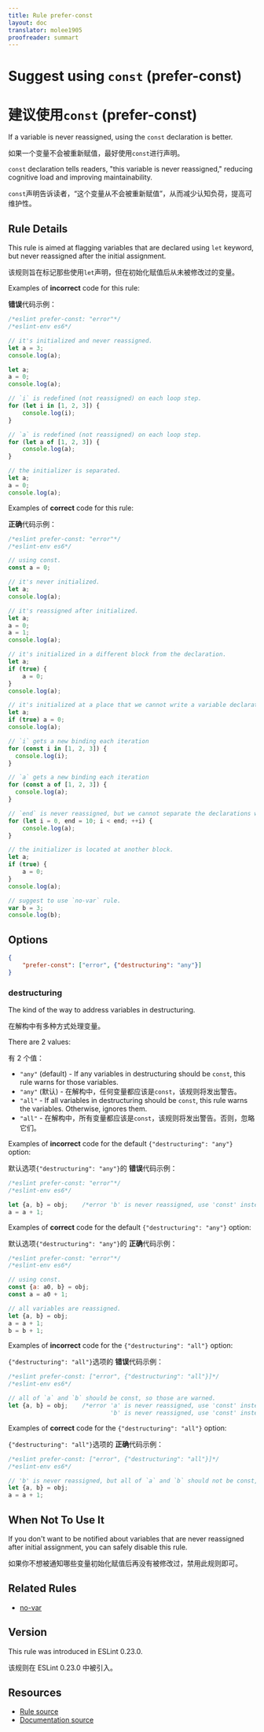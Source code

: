 ```yaml
---
title: Rule prefer-const
layout: doc
translator: molee1905
proofreader: summart
---
```

<!-- Note: No pull requests accepted for this file. See README.md in the root directory for details. -->

# Suggest using `const` (prefer-const)

# 建议使用`const` (prefer-const)

If a variable is never reassigned, using the `const` declaration is better.

如果一个变量不会被重新赋值，最好使用`const`进行声明。

`const` declaration tells readers, "this variable is never reassigned," reducing cognitive load and improving maintainability.

`const`声明告诉读者，“这个变量从不会被重新赋值”，从而减少认知负荷，提高可维护性。

## Rule Details

This rule is aimed at flagging variables that are declared using `let` keyword, but never reassigned after the initial assignment.

该规则旨在标记那些使用`let`声明，但在初始化赋值后从未被修改过的变量。

Examples of **incorrect** code for this rule:

**错误**代码示例：

```js
/*eslint prefer-const: "error"*/
/*eslint-env es6*/

// it's initialized and never reassigned.
let a = 3;
console.log(a);

let a;
a = 0;
console.log(a);

// `i` is redefined (not reassigned) on each loop step.
for (let i in [1, 2, 3]) {
    console.log(i);
}

// `a` is redefined (not reassigned) on each loop step.
for (let a of [1, 2, 3]) {
    console.log(a);
}

// the initializer is separated.
let a;
a = 0;
console.log(a);
```

Examples of **correct** code for this rule:

**正确**代码示例：

```js
/*eslint prefer-const: "error"*/
/*eslint-env es6*/

// using const.
const a = 0;

// it's never initialized.
let a;
console.log(a);

// it's reassigned after initialized.
let a;
a = 0;
a = 1;
console.log(a);

// it's initialized in a different block from the declaration.
let a;
if (true) {
    a = 0;
}
console.log(a);

// it's initialized at a place that we cannot write a variable declaration.
let a;
if (true) a = 0;
console.log(a);

// `i` gets a new binding each iteration
for (const i in [1, 2, 3]) {
  console.log(i);
}

// `a` gets a new binding each iteration
for (const a of [1, 2, 3]) {
  console.log(a);
}

// `end` is never reassigned, but we cannot separate the declarations without modifying the scope.
for (let i = 0, end = 10; i < end; ++i) {
    console.log(a);
}

// the initializer is located at another block.
let a;
if (true) {
    a = 0;
}
console.log(a);

// suggest to use `no-var` rule.
var b = 3;
console.log(b);
```

## Options

```json
{
    "prefer-const": ["error", {"destructuring": "any"}]
}
```

### destructuring

The kind of the way to address variables in destructuring.

在解构中有多种方式处理变量。

There are 2 values:

有 2 个值：

* `"any"` (default) - If any variables in destructuring should be `const`, this rule warns for those variables.
* `"any"` (默认) - 在解构中，任何变量都应该是`const`，该规则将发出警告。
* `"all"` - If all variables in destructuring should be `const`, this rule warns the variables. Otherwise, ignores them.
* `"all"` - 在解构中，所有变量都应该是`const`，该规则将发出警告。否则，忽略它们。

Examples of **incorrect** code for the default `{"destructuring": "any"}` option:

默认选项`{"destructuring": "any"}`的 **错误**代码示例：

```js
/*eslint prefer-const: "error"*/
/*eslint-env es6*/

let {a, b} = obj;    /*error 'b' is never reassigned, use 'const' instead.*/
a = a + 1;
```

Examples of **correct** code for the default `{"destructuring": "any"}` option:

默认选项`{"destructuring": "any"}`的 **正确**代码示例：

```js
/*eslint prefer-const: "error"*/
/*eslint-env es6*/

// using const.
const {a: a0, b} = obj;
const a = a0 + 1;

// all variables are reassigned.
let {a, b} = obj;
a = a + 1;
b = b + 1;
```

Examples of **incorrect** code for the `{"destructuring": "all"}` option:

`{"destructuring": "all"}`选项的 **错误**代码示例：

```js
/*eslint prefer-const: ["error", {"destructuring": "all"}]*/
/*eslint-env es6*/

// all of `a` and `b` should be const, so those are warned.
let {a, b} = obj;    /*error 'a' is never reassigned, use 'const' instead.
                             'b' is never reassigned, use 'const' instead.*/
```

Examples of **correct** code for the `{"destructuring": "all"}` option:

`{"destructuring": "all"}`选项的 **正确**代码示例：

```js
/*eslint prefer-const: ["error", {"destructuring": "all"}]*/
/*eslint-env es6*/

// 'b' is never reassigned, but all of `a` and `b` should not be const, so those are ignored.
let {a, b} = obj;
a = a + 1;
```

## When Not To Use It

If you don't want to be notified about variables that are never reassigned after initial assignment, you can safely disable this rule.

如果你不想被通知哪些变量初始化赋值后再没有被修改过，禁用此规则即可。

## Related Rules

* [no-var](no-var)

## Version

This rule was introduced in ESLint 0.23.0.

该规则在 ESLint 0.23.0 中被引入。

## Resources

* [Rule source](https://github.com/eslint/eslint/tree/master/lib/rules/prefer-const.js)
* [Documentation source](https://github.com/eslint/eslint/tree/master/docs/rules/prefer-const.md)
